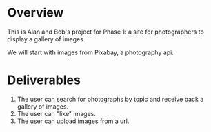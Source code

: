 # Overview

This is Alan and Bob's project for Phase 1: a site for photographers to display a gallery of images.

We will start with images from Pixabay, a photography api.

# Deliverables

1. The user can search for photographs by topic and receive back a gallery of images.
2. The user can "like" images.
3. The user can upload images from a url.